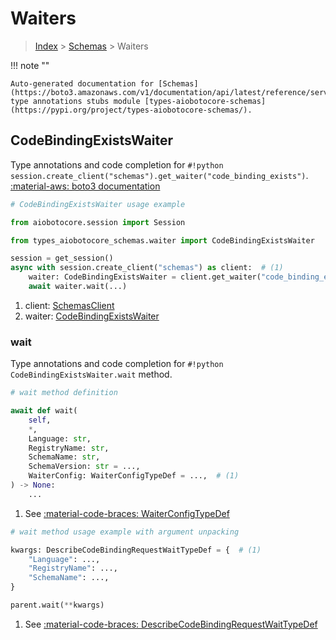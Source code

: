 # Waiters

> [Index](../README.md) > [Schemas](./README.md) > Waiters

!!! note ""

    Auto-generated documentation for [Schemas](https://boto3.amazonaws.com/v1/documentation/api/latest/reference/services/schemas.html#schemas)
    type annotations stubs module [types-aiobotocore-schemas](https://pypi.org/project/types-aiobotocore-schemas/).

## CodeBindingExistsWaiter

Type annotations and code completion for `#!python session.create_client("schemas").get_waiter("code_binding_exists")`.
[:material-aws: boto3 documentation](https://boto3.amazonaws.com/v1/documentation/api/latest/reference/services/schemas/waiter/CodeBindingExists.html#Schemas.Waiter.CodeBindingExists)

```python
# CodeBindingExistsWaiter usage example

from aiobotocore.session import Session

from types_aiobotocore_schemas.waiter import CodeBindingExistsWaiter

session = get_session()
async with session.create_client("schemas") as client:  # (1)
    waiter: CodeBindingExistsWaiter = client.get_waiter("code_binding_exists")  # (2)
    await waiter.wait(...)
```

1. client: [SchemasClient](./client.md)
2. waiter: [CodeBindingExistsWaiter](./waiters.md#codebindingexistswaiter)


### wait

Type annotations and code completion for `#!python CodeBindingExistsWaiter.wait` method.

```python
# wait method definition

await def wait(
    self,
    *,
    Language: str,
    RegistryName: str,
    SchemaName: str,
    SchemaVersion: str = ...,
    WaiterConfig: WaiterConfigTypeDef = ...,  # (1)
) -> None:
    ...
```

1. See [:material-code-braces: WaiterConfigTypeDef](./type_defs.md#waiterconfigtypedef)


```python
# wait method usage example with argument unpacking

kwargs: DescribeCodeBindingRequestWaitTypeDef = {  # (1)
    "Language": ...,
    "RegistryName": ...,
    "SchemaName": ...,
}

parent.wait(**kwargs)
```

1. See [:material-code-braces: DescribeCodeBindingRequestWaitTypeDef](./type_defs.md#describecodebindingrequestwaittypedef)

